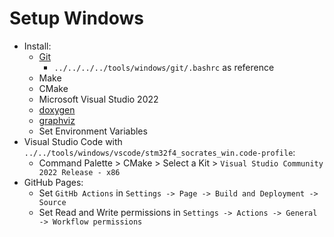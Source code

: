 # Setup Windows

- Install:
  - [Git](https://git-scm.com/downloads)
    - `../../../../tools/windows/git/.bashrc` as reference
  - Make
  - CMake
  - Microsoft Visual Studio 2022
  - [doxygen](https://www.doxygen.nl/download.html)
  - [graphviz](https://graphviz.org/download/)
  - Set Environment Variables
- Visual Studio Code with `../../tools/windows/vscode/stm32f4_socrates_win.code-profile`:
  - Command Palette > CMake > Select a Kit > `Visual Studio Community 2022 Release - x86`
- GitHub Pages:
  - Set `GitHb Actions` in `Settings -> Page -> Build and Deployment -> Source`
  - Set Read and Write permissions in `Settings -> Actions -> General -> Workflow permissions`
